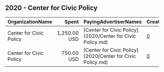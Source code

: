 ## 2020 - Center for Civic Policy 
|OrganizationName|Spent|PayingAdvertiserNames|CreativeUrls|Impressions|Genders|AgeBrackets|CountryCodes|BillingAddresses|CandidateBallotInformation|
|:---|---:|:---|:---|---:|:---|:---|:---|:---|:---|
|Center for Civic Policy|1,250.00 USD|[Center for Civic Policy](2020/Center for Civic Policy.md)|[0](https://www.snap.com/political-ads/asset/52cf11b594470dfd89d7de18faa8e8ee8914fd998424a2a67757423ac43c0fd0?mediaType=mp4)|525,134||17-35|united states|US|2020 General Elections Absentee NM|
|Center for Civic Policy|750.00 USD|[Center for Civic Policy](2020/Center for Civic Policy.md)|[0](https://www.snap.com/political-ads/asset/7145abbcabebdf68e15df6e90facac0ec62295c49a08fe767af09499f280d30c?mediaType=mp4)|357,054||17-35|united states|US|2020 General Elections NM|
